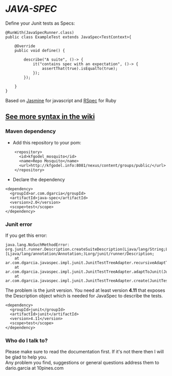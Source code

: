 # *JAVA-SPEC* #

Define your Junit tests as Specs:  

```
@RunWith(JavaSpecRunner.class)
public class ExampleTest extends JavaSpec<TestContext>{

    @Override
    public void define() {
    	
        describe("A suite", ()-> {
            it("contains spec with an expectation", ()-> {
                assertThat(true).isEqualTo(true);
            });
        });
        
    }
}
```
Based on [Jasmine](http://jasmine.github.io/) for javascript and [RSpec](http://rspec.info/) for Ruby  

## **[See more syntax in the wiki](https://github.com/kfgodel/java-spec/wiki)**


### Maven dependency ###

* Add this repository to your pom:  
```
    <repository>
      <id>kfgodel_mosquito</id>
      <name>Repo Mosquito</name>
      <url>http://kfgodel.info:8081/nexus/content/groups/public/</url>
    </repository>
```

* Declare the dependency
```
<dependency>
  <groupId>ar.com.dgarcia</groupId>
  <artifactId>java-spec</artifactId>
  <version>2.0</version>
  <scope>test</scope>
</dependency>
```

### Junit error
If you get this error:
```
java.lang.NoSuchMethodError: org.junit.runner.Description.createSuiteDescription(Ljava/lang/String;Ljava/io/Serializable;[Ljava/lang/annotation/Annotation;)Lorg/junit/runner/Description;
    at ar.com.dgarcia.javaspec.impl.junit.JunitTestTreeAdapter.recursiveAdaptToJunit(JunitTestTreeAdapter.java:48)
    at ar.com.dgarcia.javaspec.impl.junit.JunitTestTreeAdapter.adaptToJunit(JunitTestTreeAdapter.java:39)
    at ar.com.dgarcia.javaspec.impl.junit.JunitTestTreeAdapter.create(JunitTestTreeAdapter.java:27)
```
The problem is the junit version. You need at least version **4.11** that exposes the Description object which is needed for JavaSpec to describe the tests.  

```
<dependency>
  <groupId>junit</groupId>
  <artifactId>junit</artifactId>
  <version>4.11</version>
  <scope>test</scope>
</dependency>
```


### Who do I talk to? ###

Please make sure to read the documentation first. If it's not there then I will be glad to help you.  
Any problem you find, suggestions or general questions address them to dario.garcia at 10pines.com
